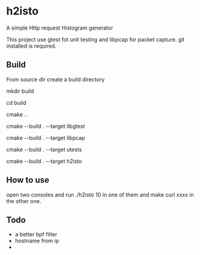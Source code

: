 # h2isto
A simple Http request Histogram generator

This project use gtest fot unit testing and libpcap for packet capture.
git installed is required.

## Build
From source dir create a build directory


mkdir build

cd build

cmake ..

cmake --build . --target libgtest

cmake --build . --target libpcap

cmake --build . --target utests

cmake --build . --target h2isto



## How to use
open two consoles and run ./h2isto 10 in one of them  and make curl xxxx in the other one.

## Todo
* a better bpf filter
* hostname from ip
*  
